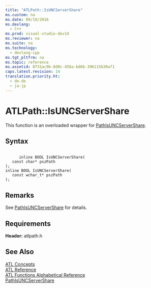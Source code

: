 ```yaml
---
title: "ATLPath::IsUNCServerShare"
ms.custom: na
ms.date: 09/19/2016
ms.devlang: 
  - C++
ms.prod: visual-studio-dev14
ms.reviewer: na
ms.suite: na
ms.technology: 
  - devlang-cpp
ms.tgt_pltfrm: na
ms.topic: reference
ms.assetid: 0731ac9b-8d0c-456a-bd6b-396115b30af1
caps.latest.revision: 14
translation.priority.ht: 
  - de-de
  - ja-jp
---
```

# ATLPath::IsUNCServerShare
This function is an overloaded wrapper for [PathIsUNCServerShare](http://msdn.microsoft.com/library/windows/desktop/bb773723).  
  
## Syntax  
  
```  
  
      inline BOOL IsUNCServerShare(  
   const char* pszPath   
);  
inline BOOL IsUNCServerShare(  
   const wchar_t* pszPath   
);  
```  
  
## Remarks  
 See [PathIsUNCServerShare](http://msdn.microsoft.com/library/windows/desktop/bb773723) for details.  
  
## Requirements  
 **Header:** atlpath.h  
  
## See Also  
 [ATL Concepts](../vs140/Active-Template-Library--ATL--Concepts.md)   
 [ATL Reference](../vs140/ATL-COM-Desktop-Components.md)   
 [ATL Functions Alphabetical Reference](../vs140/ATL-Functions-Alphabetical-Reference.md)   
 [PathIsUNCServerShare](http://msdn.microsoft.com/library/windows/desktop/bb773723)